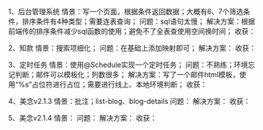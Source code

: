 1、后台管理系统
情景：写一个页面，根据条件返回数据；大概有6、7个筛选条件，排序条件有4种类型；需要连表查询；
问题：sql语句太慢；
解决方案：根据前端传的排序条件减少sql函数的使用；避免不了全表查使用空间换时间；
收获：

2、知款
情景：搜索项细化；
问题：在基础上添加映射即可；
解决方案：
收获：

3、定时任务
情景：使用@Schedule实现一个定时任务；
问题：不熟练；环境忘记判断；邮件可以模板化；列数很多；
解决方案：写了一个邮件html模板，使用“%s”占位符进行占位；需要进行线上、本地环境判断；
收获：

4、美念v2.1.3
情景：批注；list-blog、blog-details
问题：
解决方案：
收获：

5、美念v2.1.4
情景：
问题：
解决方案：
收获：
